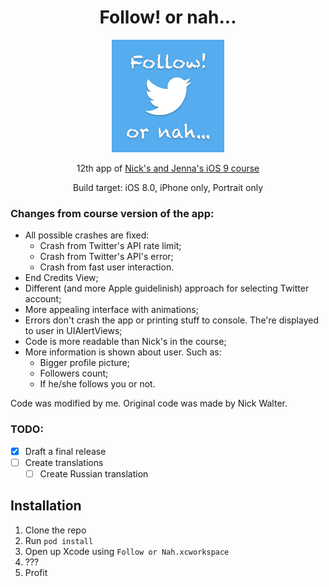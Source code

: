 <h1 align="center">Follow! or nah...</h1>

<p align="center">
  <img src="/Follow or Nah/Assets.xcassets/AppIcon.appiconset/Icon-60@3x.png?raw=true" alt="Follow or Nah app icon">
</p>

<p align="center">12th app of <a href="https://www.udemy.com/ios-9-swift-2-xcode-7-make-an-app-programming-code-ios9-dev/">Nick's and Jenna's iOS 9 course</a></p>

<p align="center">Build target: iOS 8.0, iPhone only, Portrait only</p>

### Changes from course version of the app:
* All possible crashes are fixed:
  * Crash from Twitter's API rate limit;
  * Crash from Twitter's API's error;
  * Crash from fast user interaction.
* End Credits View;
* Different (and more Apple guidelinish) approach for selecting Twitter account;
* More appealing interface with animations;
* Errors don't crash the app or printing stuff to console. The're displayed to user in UIAlertViews;
* Code is more readable than Nick's in the course;
* More information is shown about user. Such as:
  * Bigger profile picture;
  * Followers count;
  * If he/she follows you or not.

Code was modified by me. Original code was made by Nick Walter.

### TODO:
- [x] Draft a final release
- [ ] Create translations
  - [ ] Create Russian translation

## Installation

1. Clone the repo
2. Run ```pod install```
3. Open up Xcode using ```Follow or Nah.xcworkspace```
4. ???
5. Profit
